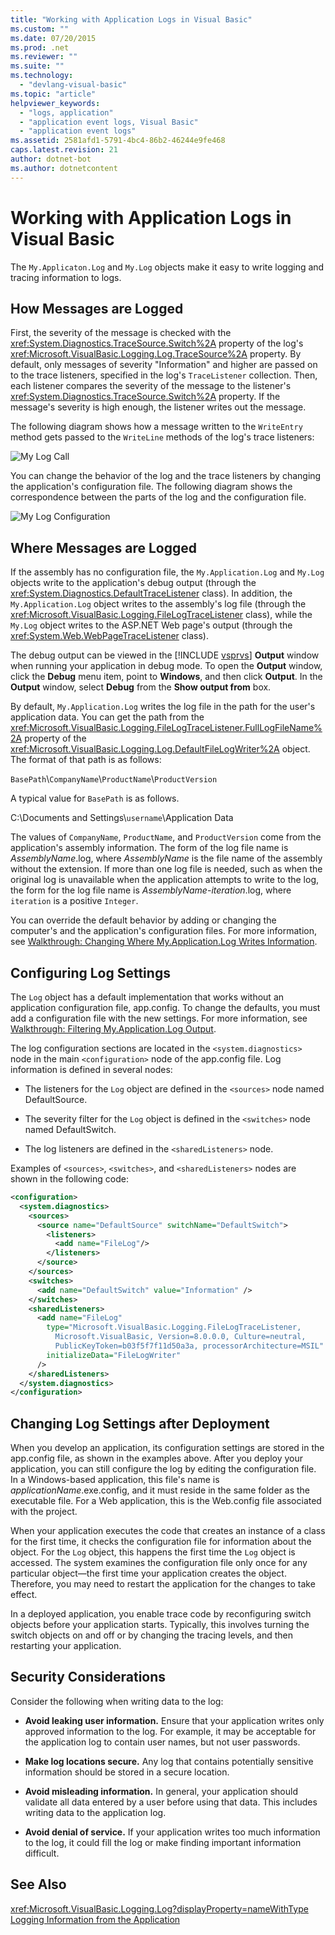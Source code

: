 ```yaml
---
title: "Working with Application Logs in Visual Basic"
ms.custom: ""
ms.date: 07/20/2015
ms.prod: .net
ms.reviewer: ""
ms.suite: ""
ms.technology: 
  - "devlang-visual-basic"
ms.topic: "article"
helpviewer_keywords: 
  - "logs, application"
  - "application event logs, Visual Basic"
  - "application event logs"
ms.assetid: 2581afd1-5791-4bc4-86b2-46244e9fe468
caps.latest.revision: 21
author: dotnet-bot
ms.author: dotnetcontent
---
```

# Working with Application Logs in Visual Basic
The `My.Applicaton.Log` and `My.Log` objects make it easy to write logging and tracing information to logs.  
  
## How Messages are Logged  
 First, the severity of the message is checked with the <xref:System.Diagnostics.TraceSource.Switch%2A> property of the log's <xref:Microsoft.VisualBasic.Logging.Log.TraceSource%2A> property. By default, only messages of severity "Information" and higher are passed on to the trace listeners, specified in the log's `TraceListener` collection. Then, each listener compares the severity of the message to the listener's <xref:System.Diagnostics.TraceSource.Switch%2A> property. If the message's severity is high enough, the listener writes out the message.  
  
 The following diagram shows how a message written to the `WriteEntry` method gets passed to the `WriteLine` methods of the log's trace listeners:  
  
 ![My Log Call](../../../../visual-basic/developing-apps/programming/log-info/media/mylogcall.png "MyLogCall")  
  
 You can change the behavior of the log and the trace listeners by changing the application's configuration file. The following diagram shows the correspondence between the parts of the log and the configuration file.  
  
 ![My Log Configuration](../../../../visual-basic/developing-apps/programming/log-info/media/mylogconfig.png "MyLogConfig")  
  
## Where Messages are Logged  
 If the assembly has no configuration file, the `My.Application.Log` and `My.Log` objects write to the application's debug output (through the <xref:System.Diagnostics.DefaultTraceListener> class). In addition, the `My.Application.Log` object writes to the assembly's log file (through the <xref:Microsoft.VisualBasic.Logging.FileLogTraceListener> class), while the `My.Log` object writes to the ASP.NET Web page's output (through the <xref:System.Web.WebPageTraceListener> class).  
  
 The debug output can be viewed in the [!INCLUDE [vsprvs](~/includes/vsprvs-md.md)] **Output** window when running your application in debug mode. To open the **Output** window, click the **Debug** menu item, point to **Windows**, and then click **Output**. In the **Output** window, select **Debug** from the **Show output from** box.  
  
 By default, `My.Application.Log` writes the log file in the path for the user's application data. You can get the path from the <xref:Microsoft.VisualBasic.Logging.FileLogTraceListener.FullLogFileName%2A> property of the <xref:Microsoft.VisualBasic.Logging.Log.DefaultFileLogWriter%2A> object. The format of that path is as follows:  
  
 `BasePath`\\`CompanyName`\\`ProductName`\\`ProductVersion`  
  
 A typical value for `BasePath` is as follows.  
  
 C:\Documents and Settings\\`username`\Application Data  
  
 The values of `CompanyName`, `ProductName`, and `ProductVersion` come from the application's assembly information. The form of the log file name is *AssemblyName*.log, where *AssemblyName* is the file name of the assembly without the extension. If more than one log file is needed, such as when the original log is unavailable when the application attempts to write to the log, the form for the log file name is *AssemblyName*-*iteration*.log, where `iteration` is a positive `Integer`.  
  
 You can override the default behavior by adding or changing the computer's and the application's configuration files. For more information, see [Walkthrough: Changing Where My.Application.Log Writes Information](../../../../visual-basic/developing-apps/programming/log-info/walkthrough-changing-where-my-application-log-writes-information.md).  
  
## Configuring Log Settings  
 The `Log` object has a default implementation that works without an application configuration file, app.config. To change the defaults, you must add a configuration file with the new settings. For more information, see [Walkthrough: Filtering My.Application.Log Output](../../../../visual-basic/developing-apps/programming/log-info/walkthrough-filtering-my-application-log-output.md).  
  
 The log configuration sections are located in the `<system.diagnostics>` node in the main `<configuration>` node of the app.config file. Log information is defined in several nodes:  
  
-   The listeners for the `Log` object are defined in the `<sources>` node named DefaultSource.  
  
-   The severity filter for the `Log` object is defined in the `<switches>` node named DefaultSwitch.  
  
-   The log listeners are defined in the `<sharedListeners>` node.  
  
 Examples of `<sources>`, `<switches>`, and `<sharedListeners>` nodes are shown in the following code:  
  
```xml  
<configuration>  
  <system.diagnostics>  
    <sources>  
      <source name="DefaultSource" switchName="DefaultSwitch">  
        <listeners>  
          <add name="FileLog"/>  
        </listeners>  
      </source>  
    </sources>  
    <switches>  
      <add name="DefaultSwitch" value="Information" />  
    </switches>  
    <sharedListeners>  
      <add name="FileLog"  
        type="Microsoft.VisualBasic.Logging.FileLogTraceListener,  
          Microsoft.VisualBasic, Version=8.0.0.0, Culture=neutral,   
          PublicKeyToken=b03f5f7f11d50a3a, processorArchitecture=MSIL"  
        initializeData="FileLogWriter"  
      />  
    </sharedListeners>  
  </system.diagnostics>  
</configuration>  
```  
  
## Changing Log Settings after Deployment  
 When you develop an application, its configuration settings are stored in the app.config file, as shown in the examples above. After you deploy your application, you can still configure the log by editing the configuration file. In a Windows-based application, this file's name is *applicationName*.exe.config, and it must reside in the same folder as the executable file. For a Web application, this is the Web.config file associated with the project.  
  
 When your application executes the code that creates an instance of a class for the first time, it checks the configuration file for information about the object. For the `Log` object, this happens the first time the `Log` object is accessed. The system examines the configuration file only once for any particular object—the first time your application creates the object. Therefore, you may need to restart the application for the changes to take effect.  
  
 In a deployed application, you enable trace code by reconfiguring switch objects before your application starts. Typically, this involves turning the switch objects on and off or by changing the tracing levels, and then restarting your application.  
  
## Security Considerations  
 Consider the following when writing data to the log:  
  
-   **Avoid leaking user information.** Ensure that your application writes only approved information to the log. For example, it may be acceptable for the application log to contain user names, but not user passwords.  
  
-   **Make log locations secure.** Any log that contains potentially sensitive information should be stored in a secure location.  
  
-   **Avoid misleading information.** In general, your application should validate all data entered by a user before using that data. This includes writing data to the application log.  
  
-   **Avoid denial of service.** If your application writes too much information to the log, it could fill the log or make finding important information difficult.  
  
## See Also  
 <xref:Microsoft.VisualBasic.Logging.Log?displayProperty=nameWithType>  
 [Logging Information from the Application](../../../../visual-basic/developing-apps/programming/log-info/logging-information-from-the-application.md)
